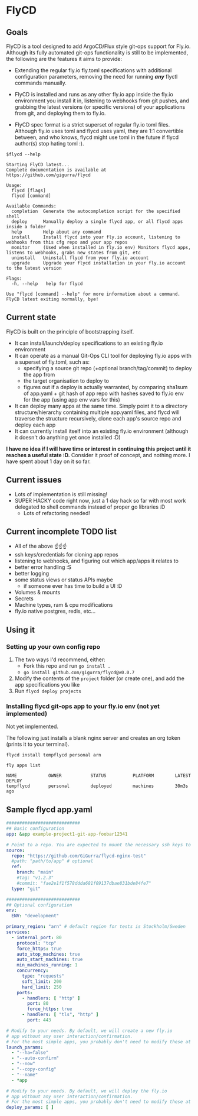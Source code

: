# FlyCD

## Goals

FlyCD is a tool designed to add ArgoCD/Flux style git-ops support for Fly.io. Although its fully automated git-ops
functionality is still to be implemented, the following are the features it aims to provide:

* Extending the regular fly.io fly.toml specifications with additional configuration parameters,
  removing the need for running **_any_** flyctl commands manually.

* FlyCD is installed and runs as any other fly.io app inside the fly.io environment you install it in, listening to
  webhooks from git pushes,
  and grabbing the latest versions (or specific versions) of your applications from git, and deploying them to fly.io.

* FlyCD spec format is a strict superset of regular fly.io toml files. Although fly.io uses toml and flycd uses yaml,
  they are 1:1 convertible between, and who knows, flycd might use toml in the future if flycd author(s) stop hating
  toml :).

```
$flycd --help

Starting FlyCD latest...
Complete documentation is available at https://github.com/gigurra/flycd

Usage:
  flycd [flags]
  flycd [command]

Available Commands:
  completion  Generate the autocompletion script for the specified shell
  deploy      Manually deploy a single flycd app, or all flycd apps inside a folder
  help        Help about any command
  install     Install flycd into your fly.io account, listening to webhooks from this cfg repo and your app repos
  monitor     (Used when installed in fly.io env) Monitors flycd apps, listens to webhooks, grabs new states from git, etc
  uninstall   Uninstall flycd from your fly.io account
  upgrade     Upgrade your flycd installation in your fly.io account to the latest version

Flags:
  -h, --help   help for flycd

Use "flycd [command] --help" for more information about a command.
FlyCD latest exiting normally, bye!
```

## Current state

FlyCD is built on the principle of bootstrapping itself.

* It can install/launch/deploy specifications to an existing fly.io environment
* It can operate as a manual Git-Ops CLI tool for deploying fly.io apps with a superset of fly.toml, such as:
    * specifying a source git repo (+optional branch/tag/commit) to deploy the app from
    * the target organisation to deploy to
    * figures out if a deploy is actually warranted, by comparing sha1sum of app.yaml + git hash of app repo with hashes
      saved to fly.io env for the app (using app env vars for this)
* It can deploy many apps at the same time. Simply point it to a directory structure/hierarchy containing multiple
  app.yaml files, and flycd will traverse the structure recursively, clone each app's source repo and deploy each app
* It can currently install itself into an existing fly.io environment (although it doesn't do anything yet once
  installed :D)

**I have no idea if I will have time or interest in continuing this project until it reaches a useful state :D.**
Consider it proof of concept, and nothing more. I have spent about 1 day on it so far.

## Current issues

* Lots of implementation is still missing!
* SUPER HACKY code right now, just a 1 day hack so far with most work delegated to shell commands instead of proper go
  libraries :D
    * Lots of refactoring needed!

## Current incomplete TODO list

* All of the above ☝️☝️☝️
* ssh keys/credentials for cloning app repos
* listening to webhooks, and figuring out which app/apps it relates to
* better error handling :S
* better logging
* some status views or status APIs maybe
    * if someone ever has time to build a UI :D
* Volumes & mounts
* Secrets
* Machine types, ram & cpu modifications
* fly.io native postgres, redis, etc...

## Using it

### Setting up your own config repo

1. The two ways I'd recommend, either:
    * Fork this repo and run `go install .`
    * `go install github.com/gigurra/flycd@v0.0.7`
2. Modify the contents of the `project` folder (or create one), and add the app specifications you like
3. Run `flycd deploy projects`

### Installing flycd git-ops app to your fly.io env (not yet implemented)

Not yet implemented.

The following just installs a blank nginx server and creates an org token (prints it to your terminal).

```
flycd install tempflycd personal arn
```

```
fly apps list

NAME            OWNER           STATUS          PLATFORM        LATEST DEPLOY        
tempflycd       personal        deployed        machines        30m3s ago  
```

## Sample flycd app.yaml

```yaml
############################
## Basic configuration
app: &app example-project1-git-app-foobar12341

# Point to a repo. You are expected to mount the necessary ssh keys to the container
source:
  repo: "https://github.com/GiGurra/flycd-nginx-test"
  #path: "path/to/app" # optional
  ref:
    branch: "main"
    #tag: "v1.2.3"
    #commit: "fae2e1f1f578ddda681f09137dbae831bde84fe7"
  type: "git"

############################
## Optional configuration
env:
  ENV: "development"

primary_region: "arn" # default region for tests is Stockholm/Sweden
services:
  - internal_port: 80
    protocol: "tcp"
    force_https: true
    auto_stop_machines: true
    auto_start_machines: true
    min_machines_running: 1
    concurrency:
      type: "requests"
      soft_limit: 200
      hard_limit: 250
    ports:
      - handlers: [ "http" ]
        port: 80
        force_https: true
      - handlers: [ "tls", "http" ]
        port: 443

# Modify to your needs. By default, we will create a new fly.io
# app without any user interaction/confirmation.
# For the most simple apps, you probably don't need to modify these at all
launch_params:
  - "--ha=false"
  - "--auto-confirm"
  - "--now"
  - "--copy-config"
  - "--name"
  - *app

# Modify to your needs. By default, we will deploy the fly.io
# app without any user interaction/confirmation.
# For the most simple apps, you probably don't need to modify these at all
deploy_params: [ ]

```